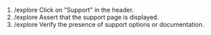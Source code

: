 1. /explore Click on "Support" in the header.
2. /explore Assert that the support page is displayed.
3. /explore Verify the presence of support options or documentation.